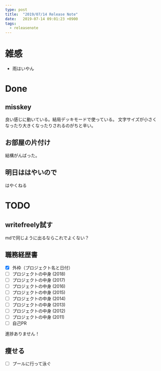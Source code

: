 ```yaml
---
type: post
title:  "2019/07/14 Release Note"
date:   2019-07-14 09:01:23 +0900
tags:
  - releasenote
---
```

# 雑感

* 雨はいやん

# Done

## misskey

良い感じに動いている。結局デッキモードで使っている。
文字サイズが小さくなったり大きくなったりされるのがちと辛い。

## お部屋の片付け

結構がんばった。 

## 明日ははやいので

はやくねる

# TODO 

## writefreely試す

mdで同じように出るならこれでよくない？

## 職務経歴書

- [x] 外枠（プロジェクト名と日付）
- [ ] プロジェクトの中身 (2018)
- [ ] プロジェクトの中身 (2017)
- [ ] プロジェクトの中身 (2016)
- [ ] プロジェクトの中身 (2015)
- [ ] プロジェクトの中身 (2014)
- [ ] プロジェクトの中身 (2013)
- [ ] プロジェクトの中身 (2012)
- [ ] プロジェクトの中身 (2011)
- [ ] 自己PR

進捗ありません！

## 痩せる

- [ ] プールに行って泳ぐ

